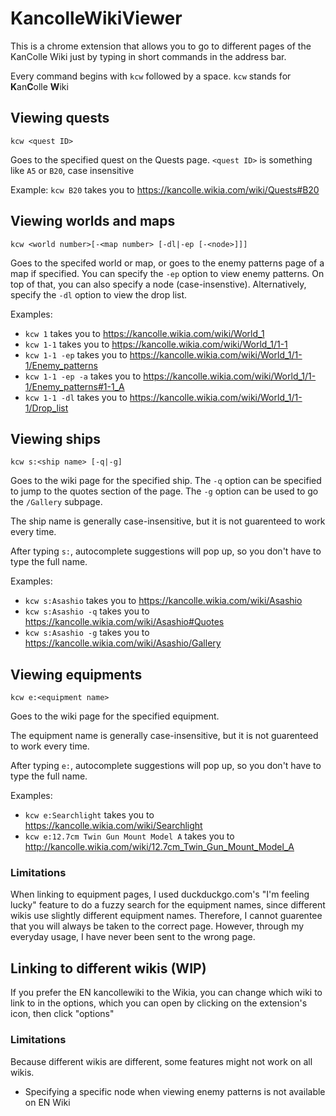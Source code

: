 # KancolleWikiViewer

This is a chrome extension that allows you to go to different pages of the KanColle Wiki just by typing in short commands in the address bar.

Every command begins with `kcw` followed by a space. `kcw` stands for **K**an**C**olle **W**iki

## Viewing quests

    kcw <quest ID>

Goes to the specified quest on the Quests page. `<quest ID>` is something like `A5` or `B20`, case insensitive

Example: `kcw B20` takes you to https://kancolle.wikia.com/wiki/Quests#B20

## Viewing worlds and maps

    kcw <world number>[-<map number> [-dl|-ep [-<node>]]]

Goes to the specifed world or map, or goes to the enemy patterns page of a map if specified. You can specify the `-ep` option to view enemy patterns. On top of that, you can also specify a node (case-insenstive). Alternatively, specify the `-dl` option to view the drop list.

Examples:

- `kcw 1` takes you to https://kancolle.wikia.com/wiki/World_1
- `kcw 1-1` takes you to https://kancolle.wikia.com/wiki/World_1/1-1
- `kcw 1-1 -ep` takes you to https://kancolle.wikia.com/wiki/World_1/1-1/Enemy_patterns
- `kcw 1-1 -ep -a` takes you to https://kancolle.wikia.com/wiki/World_1/1-1/Enemy_patterns#1-1_A
- `kcw 1-1 -dl` takes you to https://kancolle.wikia.com/wiki/World_1/1-1/Drop_list

## Viewing ships

    kcw s:<ship name> [-q|-g]

Goes to the wiki page for the specified ship. The `-q` option can be specified to jump to the quotes section of the page. The `-g` option can be used to go the `/Gallery` subpage.

The ship name is generally case-insensitive, but it is not guarenteed to work every time.

After typing `s:`, autocomplete suggestions will pop up, so you don't have to type the full name.

Examples:

- `kcw s:Asashio` takes you to https://kancolle.wikia.com/wiki/Asashio
- `kcw s:Asashio -q` takes you to https://kancolle.wikia.com/wiki/Asashio#Quotes
- `kcw s:Asashio -g` takes you to https://kancolle.wikia.com/wiki/Asashio/Gallery

## Viewing equipments

    kcw e:<equipment name>

Goes to the wiki page for the specified equipment.

The equipment name is generally case-insensitive, but it is not guarenteed to work every time.

After typing `e:`, autocomplete suggestions will pop up, so you don't have to type the full name.

Examples:

- `kcw e:Searchlight` takes you to https://kancolle.wikia.com/wiki/Searchlight
- `kcw e:12.7cm Twin Gun Mount Model A` takes you to http://kancolle.wikia.com/wiki/12.7cm_Twin_Gun_Mount_Model_A

### Limitations

When linking to equipment pages, I used duckduckgo.com's "I'm feeling lucky" feature to do a fuzzy search for the equipment names, since different wikis use slightly different equipment names. Therefore, I cannot guarentee that you will always be taken to the correct page. However, through my everyday usage, I have never been sent to the wrong page.

## Linking to different wikis (WIP)

If you prefer the EN kancollewiki to the Wikia, you can change which wiki to link to in the options, which you can open by clicking on the extension's icon, then click "options"

### Limitations

Because different wikis are different, some features might not work on all wikis.

- Specifying a specific node when viewing enemy patterns is not available on EN Wiki